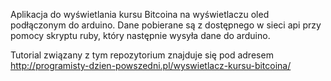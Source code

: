 Aplikacja do wyświetlania kursu Bitcoina na wyświetlaczu oled podłączonym do arduino.
Dane pobierane są z dostępnego w sieci api przy pomocy skryptu ruby, który następnie wysyła dane do arduino.

Tutorial związany z tym repozytorium znajduje się pod adresem http://programisty-dzien-powszedni.pl/wyswietlacz-kursu-bitcoina/
